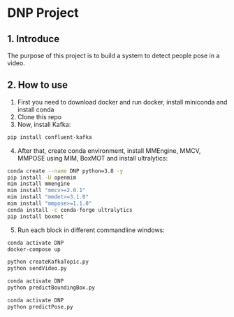 # DNP Project
## 1. Introduce
The purpose of this project is to build a system to detect people pose in a video.
## 2. How to use
1. First you need to download docker and run docker, install miniconda and install conda
2. Clone this repo
3. Now, install Kafka:
```bash
pip install confluent-kafka
```
4. After that, create conda environment, install MMEngine, MMCV, MMPOSE using MIM, BoxMOT and install ultralytics:
```bash
conda create --name DNP python=3.8 -y
pip install -U openmim
mim install mmengine
mim install "mmcv>=2.0.1"
mim install "mmdet>=3.1.0"
mim install "mmpose>=1.1.0"
conda install -c conda-forge ultralytics
pip install boxmot
```
5. Run each block in different commandline windows:
```bash
conda activate DNP
docker-compose up
```
```bash
python createKafkaTopic.py
python sendVideo.py
```
```bash
conda activate DNP
python predictBoundingBox.py
```
```bash
conda activate DNP
python predictPose.py
```
